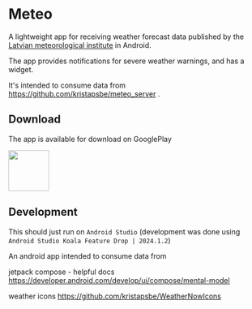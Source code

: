 # Meteo

A lightweight app for receiving weather forecast data published by the [Latvian meteorological institute](https://videscentrs.lvgmc.lv/) in Android.

The app provides notifications for severe weather warnings, and has a widget.

It's intended to consume data from https://github.com/kristapsbe/meteo_server .

## Download

The app is available for download on GooglePlay

[<img src="https://play.google.com/intl/en_us/badges/images/generic/en-play-badge.png"
     height="80">](https://play.google.com/store/apps/details?id=lv.kristapsbe.meteo_android)

## Development

This should just run on `Android Studio` (development was done using `Android Studio Koala Feature Drop | 2024.1.2`)

An android app intended to consume data from 

jetpack compose - helpful docs
https://developer.android.com/develop/ui/compose/mental-model

weather icons https://github.com/kristapsbe/WeatherNowIcons
